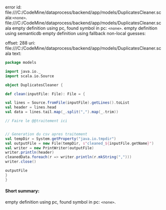 error id: file:///C:/CodeMine/dataprocess/backend/app/models/DuplicatesCleaner.scala:`<none>`.
file:///C:/CodeMine/dataprocess/backend/app/models/DuplicatesCleaner.scala
empty definition using pc, found symbol in pc: `<none>`.
empty definition using semanticdb
empty definition using fallback
non-local guesses:

offset: 288
uri: file:///C:/CodeMine/dataprocess/backend/app/models/DuplicatesCleaner.scala
text:
```scala
package models

import java.io._
import scala.io.Source

object DuplicatesCleaner {

def clean(inputFile: File): File = {

val lines = Source.fromFile(inputFile).getLines().toList  
val header = lines.head  
val data = lines.tail.map(_.split(",").map(_.trim))  

// Faire le @@traitement ici  


// Generation du csv apres traitement
val tempDir = System.getProperty("java.io.tmpdir")  
val outputFile = new File(tempDir, s"cleaned_${inputFile.getName}")  
val writer = new PrintWriter(outputFile)  
writer.println(header)  
cleanedData.foreach(r => writer.println(r.mkString(",")))  
writer.close()  

outputFile  
}
}
```


#### Short summary: 

empty definition using pc, found symbol in pc: `<none>`.